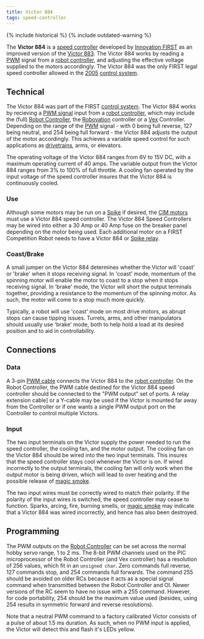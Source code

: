 ```yaml
---
title: Victor 884
tags: speed-controller
---
```


{% include historical %}
{% include outdated-warning %}

The **Victor 884** is a [speed controller](speed-controller) developed by [Innovation FIRST](innovationfirst) as an improved version of the [Victor
883](victor-883). The Victor 884 works by reading a
[PWM](pwm) signal from a [robot
controller](robot-controller), and adjusting
the effective voltage supplied to the motors accordingly. The Victor 884 was
the only FIRST legal speed controller allowed in the
[2005](triple-play) [control
system](control-system).


## Technical

The Victor 884 was part of the FIRST [control system](control-system).
The Victor 884 works by recieving a [PWM
signal](pwm-signal) input from a [robot
controller](robot-controller), which may
include the (full) [Robot Controller](robot-controller), the [Robovation](robovation)
controller or a [Vex](vex) Controller. Depending on the
range of the [PWM](pwm) signal - with 0 being full reverse,
127 being neutral, and 254 being full forward - the Victor 884 adjusts the
output of the motor accordingly. This achieves a variable speed control for
such applications as [drivetrains](drive-trains),
arms, or elevators.

The operating voltage of the Victor 884 ranges from 6V to 15V DC, with a
maximum operating current of 40 amps. The variable output from the Victor 884
ranges from 3% to 100% of full throttle. A cooling fan operated by the input
voltage of the speed controller insures that the Victor 884 is continuously
cooled.


### Use

Although some motors may be run on a [Spike](spike-relay) if desired, the [CIM
motors](cim-motor) must use a Victor 884 speed controller. The Victor 884 Speed
Controllers may be wired into either a 30 Amp or 40 Amp fuse on the breaker
panel depending on the motor being used. Each additional motor on a FIRST
Competition Robot needs to have a Victor 884 or [Spike relay](spike-relay).


### Coast/Brake

A small jumper on the Victor 884 determines whether the Victor will 'coast' or
'brake' when it stops receiving signal. In 'coast' mode, momentum of the
spinning motor will enable the motor to coast to a stop when it stops
receiving signal. In 'brake' mode, the Victor will short the output terminals
together, providing a resistance to the momentum of the spinning motor. As
such, the motor will come to a stop much more quickly.

Typically, a robot will use 'coast' mode on most drive motors, as abrupt stops
can cause tipping issues. Turrets, arms, and other manipulators should usually
use 'brake' mode, both to help hold a load at its desired position and to aid
in controllability.


## Connections


### Data

A 3-pin [PWM cable](pwm_cable) connects the Victor 884 to the [robot
controller](robot-controller). On the Robot Controller, the PWM cable destined
for the Victor 884 speed controller should be connected to the "PWM output" set
of ports. A relay extension cable] or a Y-cable may be used if the Victor is
mounted far away from the Controller or if one wants a single PWM output port on
the Controller to control multiple Victors.


### Input

The two input terminals on the Victor supply the
power needed to run the speed controller, the cooling fan, and the motor
output. The cooling fan on the Victor 884 should be wired into the two input
terminals. This insures that the speed controller stays cool whenever the
Victor is on. If wired incorrectly to the output terminals, the cooling fan
will only work when the output motor is being driven, which will lead to over
heating and the possible release of [magic smoke](magic-smoke).

The two input wires must be correctly wired to match their polarity. If the
polarity of the input wires is switched, the speed controller may cease to
function. Sparks, arcing, fire, burning smells, or [magic smoke](magic-smoke)
may indicate that a Victor 884 was wired incorrectly, and hence has also been
destroyed.


## Programming

The PWM outputs on
the [Robot Controller](robot-controller) can be
set across the normal hobby servo range, 1 to 2 ms. The 8-bit PWM channels
used on the PIC microprocessor of the Robot Controller (and Vex controller)
has a resolution of 256 values, which fit in an `unsigned char`. Zero commands
full reverse, 127 commands stop, and 254 commands full forwards. The command
255 should be avoided on older RCs because it acts as a special signal command
when transmitted between the Robot Controller and OI. Newer versions of the RC
seem to have no issue with a 255 command. However, for code portability, 254
should be the maximum value used (besides, using 254 results in symmetric
forward and reverse resolutions).

Note that a neutral PWM command to a factory calibrated Victor consists of a
pulse of about 1.5 ms duration. As such, when no PWM input is applied, the
Victor will detect this and flash it's LEDs yellow.
